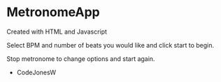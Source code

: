 # MetronomeApp

Created with HTML and Javascript

Select BPM and number of beats you would like and click start to begin.

Stop metronome to change options and start again.

- CodeJonesW
